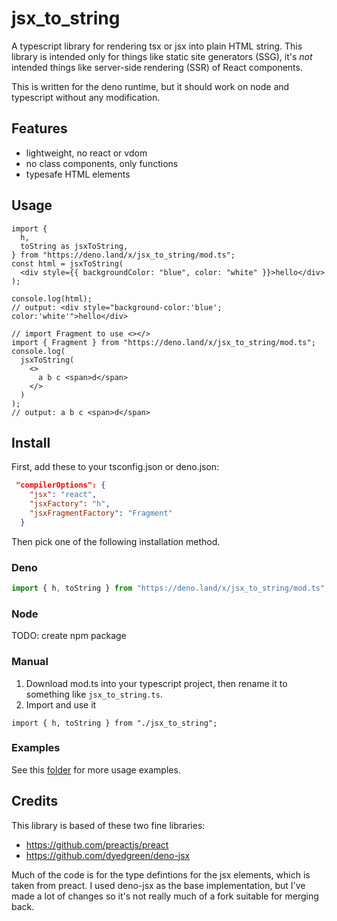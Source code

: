 # jsx_to_string

A typescript library for rendering tsx or jsx into plain HTML string.
This library is intended only for things like static site generators (SSG),
it's _not_ intended things like server-side rendering (SSR) of
React components.

This is written for the deno runtime, but it should work on node
and typescript without any modification.

## Features

- lightweight, no react or vdom
- no class components, only functions
- typesafe HTML elements

## Usage

```tsx
import {
  h,
  toString as jsxToString,
} from "https://deno.land/x/jsx_to_string/mod.ts";
const html = jsxToString(
  <div style={{ backgroundColor: "blue", color: "white" }}>hello</div>
);

console.log(html);
// output: <div style="background-color:'blue'; color:'white'">hello</div>

// import Fragment to use <></>
import { Fragment } from "https://deno.land/x/jsx_to_string/mod.ts";
console.log(
  jsxToString(
    <>
      a b c <span>d</span>
    </>
  )
);
// output: a b c <span>d</span>
```

## Install

First, add these to your tsconfig.json or deno.json:

```json
 "compilerOptions": {
    "jsx": "react",
    "jsxFactory": "h",
    "jsxFragmentFactory": "Fragment"
  }
```

Then pick one of the following installation method.

### Deno

```ts
import { h, toString } from "https://deno.land/x/jsx_to_string/mod.ts";
```

### Node

TODO: create npm package

### Manual

1. Download mod.ts into your typescript project, then rename it to something
   like `jsx_to_string.ts`.
2. Import and use it

```tsx
import { h, toString } from "./jsx_to_string";
```

### Examples

See this [folder](examples/) for more usage examples.

## Credits

This library is based of these two fine libraries:

- https://github.com/preactjs/preact
- https://github.com/dyedgreen/deno-jsx

Much of the code is for the type defintions for the
jsx elements, which is taken from preact. I used deno-jsx
as the base implementation, but I've made a lot of changes
so it's not really much of a fork suitable for merging back.

